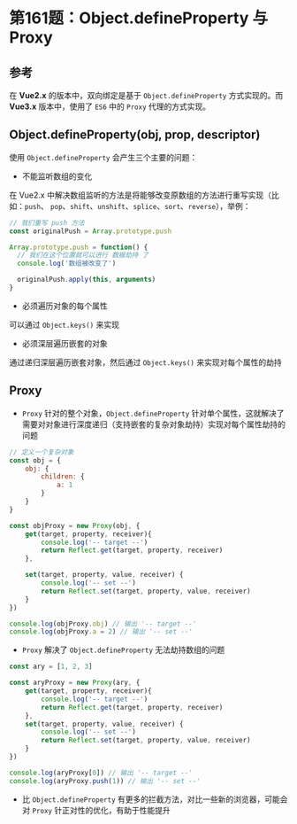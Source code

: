 # 第161题：Object.defineProperty 与 Proxy

## 参考

在 **Vue2.x** 的版本中，双向绑定是基于 `Object.defineProperty` 方式实现的。而 **Vue3.x** 版本中，使用了 `ES6` 中的 `Proxy` 代理的方式实现。

## Object.defineProperty(obj, prop, descriptor)

使用 `Object.defineProperty` 会产生三个主要的问题：

* 不能监听数组的变化

在 Vue2.x 中解决数组监听的方法是将能够改变原数组的方法进行重写实现（比如：`push`、 `pop`、`shift`、`unshift`、`splice`、`sort`、`reverse`），举例：

```js
// 我们重写 push 方法
const originalPush = Array.prototype.push

Array.prototype.push = function() {
  // 我们在这个位置就可以进行 数据劫持 了
  console.log('数组被改变了')

  originalPush.apply(this, arguments)
}
```

* 必须遍历对象的每个属性

可以通过 `Object.keys()` 来实现

* 必须深层遍历嵌套的对象

通过递归深层遍历嵌套对象，然后通过 `Object.keys()` 来实现对每个属性的劫持

## Proxy

* `Proxy` 针对的整个对象，`Object.defineProperty` 针对单个属性，这就解决了 需要对对象进行深度递归（支持嵌套的复杂对象劫持）实现对每个属性劫持的问题

```js
// 定义一个复杂对象
const obj = {
    obj: {
        children: {
            a: 1
        }
    }
}

const objProxy = new Proxy(obj, {
    get(target, property, receiver){
        console.log('-- target --')
        return Reflect.get(target, property, receiver)
    },

    set(target, property, value, receiver) {
        console.log('-- set --')
        return Reflect.set(target, property, value, receiver)
    }
})

console.log(objProxy.obj) // 输出 '-- target --'
console.log(objProxy.a = 2) // 输出 '-- set --'
```

* `Proxy` 解决了 `Object.defineProperty` 无法劫持数组的问题

```js
const ary = [1, 2, 3]

const aryProxy = new Proxy(ary, {
    get(target, property, receiver){
        console.log('-- target --')
        return Reflect.get(target, property, receiver)
    },
    set(target, property, value, receiver) {
        console.log('-- set --')
        return Reflect.set(target, property, value, receiver)
    }
})

console.log(aryProxy[0]) // 输出 '-- target --'
console.log(aryProxy.push(1)) // 输出 '-- set --'
```

* 比 `Object.defineProperty` 有更多的拦截方法，对比一些新的浏览器，可能会对 `Proxy` 针正对性的优化，有助于性能提升
